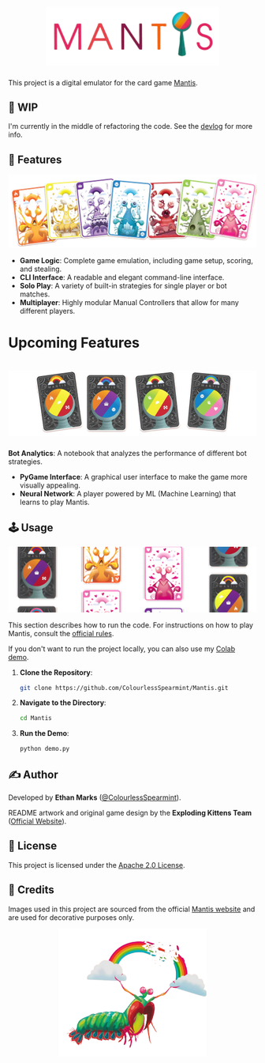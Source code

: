 <h1 align="center">
  <img src="images/readme_decorations/mantis_logo_transparent.png" alt="Mantis Logo" width="350">
</h1>

This project is a digital emulator for the card game [Mantis](https://www.explodingkittens.com/products/mantis).

## 🚧 WIP
I'm currently in the middle of refactoring the code. See the [devlog](https://github.com/ColourlessSpearmint/Mantis/blob/feature/refactor/devlog.md) for more info.

## 🚀 Features

<div align="center">
  <img src="images/readme_decorations/card_types_transparent.png" alt="Card Types" width="600">
</div>

- **Game Logic**: Complete game emulation, including game setup, scoring, and stealing.
- **CLI Interface**: A readable and elegant command-line interface.
- **Solo Play**: A variety of built-in strategies for single player or bot matches.
- **Multiplayer**: Highly modular Manual Controllers that allow for many different players.

# Upcoming Features

<h1 align="center">
  <img src="images/readme_decorations/card_backs_transparent.png" alt="Card Backs" width="600">
</h1>

**Bot Analytics**: A notebook that analyzes the performance of different bot strategies.
- **PyGame Interface**: A graphical user interface to make the game more visually appealing.
- **Neural Network**: A player powered by ML (Machine Learning) that learns to play Mantis.

## 🕹️ Usage

<div align="center">
  <img src="images/readme_decorations/card_vertical_rows_transparent_banner.png" alt="Card Types" width="600">
</div>

This section describes how to run the code. For instructions on how to play Mantis, consult the [official rules](https://www.explodingkittens.com/pages/how-to-play-mantis).

If you don't want to run the project locally, you can also use my [Colab demo](https://colab.research.google.com/drive/1ZNCDydqIY79T9lViSvtTxuxSISGiUHdg?usp=sharing).

1.  **Clone the Repository**:
    ```bash
    git clone https://github.com/ColourlessSpearmint/Mantis.git
    ```
2.  **Navigate to the Directory**:
    ```bash
    cd Mantis
    ```
3.  **Run the Demo**:
    ```bash
    python demo.py
    ```

## ✍️ Author

Developed by **Ethan Marks** ([@ColourlessSpearmint](https://github.com/ColourlessSpearmint)).

README artwork and original game design by the **Exploding Kittens Team** ([Official Website](https://www.explodingkittens.com/pages/about-exploding-kittens)).

## 📜 License

This project is licensed under the [Apache 2.0 License](https://www.apache.org/licenses/LICENSE-2.0).

## 🙏 Credits

Images used in this project are sourced from the official [Mantis website](https://www.explodingkittens.com/products/mantis) and are used for decorative purposes only.

<div align="center">
  <img src="images/readme_decorations/mantis_shrimp_transparent.png" alt="Card Types" width="300">
</div>
